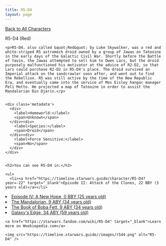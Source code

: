 ```yaml
---
title: R5-D4
layout: page
---
```

<a href="/character" class="smaller">Back to All Characters</a>

<div class="container">
  <div class="col-10">
    <p>
    R5-D4 (Red)             
    </p>

    <p>R5-D4, also called &quot;Red&quot; by Luke Skywalker, was a red and white-striped R5 astromech droid owned by a group of Jawas on Tatooine in the early days of the Galactic Civil War. Shortly before the Battle of Yavin, the Jawas attempted to sell him to Owen Lars, but the droid purposely malfunctioned his motivator at the advice of R2-D2, so that Lars could purchase R2-D2 in R5-D4's place. The droid survived an Imperial attack on the sandcrawler soon after, and went out to find the Rebellion. R5 was still active by the time of the New Republic Era, and eventually came into the service of Mos Eisley hangar manager Peli Motto. He projected a map of Tatooine in order to assist the Mandalorian Din Djarin.</p>


    <div class='metadata'>
      <div>
        <label>Homeworld:</label>
        <span>Unknown</span>
      </div><div>
        <label>Species:</label>
        <span>Droid</span>
      </div><div>
        <label>Force Sensitive:</label>
        <span>No</span>
      </div>
    </div>


    <h2>You can see R5-D4 in:</h2>

    <ul>
      <li><a href="https://timeline.starwars.guide/character/R5-D4?year=-22" target="_blank">Episode II: Attack of the Clones, 22 BBY (3 years old)</a></li>
  <li><a href="https://timeline.starwars.guide/character/R5-D4?year=0" target="_blank">Episode IV: A New Hope, 0 BBY (25 years old)</a></li>
  <li><a href="https://timeline.starwars.guide/character/R5-D4?year=9" target="_blank">The Mandalorian, 9 ABY (34 years old)</a></li>
  <li><a href="https://timeline.starwars.guide/character/R5-D4?year=9" target="_blank">The Book of Boba Fett, 9 ABY (34 years old)</a></li>
  <li><a href="https://timeline.starwars.guide/character/R5-D4?year=34" target="_blank">Galaxy's Edge, 34 ABY (59 years old)</a></li>
    </ul>

    <a href="https://starwars.fandom.com/wiki/R5-D4" target="_blank">Learn more on Wookiepedia.com</a>
  </div>
  <div class="character_image col-2">
    
    <img src="https://timeline.starwars.guide//images/r5d4.png" alt="R5-D4" />
  </div>
</div>
